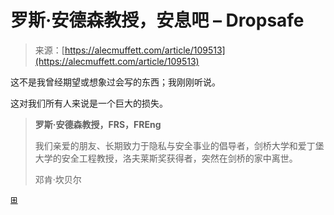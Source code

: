 <!--yml

category: 未分类

date: 2024-05-29 12:46:14

-->

# 罗斯·安德森教授，安息吧 – Dropsafe

> 来源：[https://alecmuffett.com/article/109513](https://alecmuffett.com/article/109513)

这不是我曾经期望或想象过会写的东西；我刚刚听说。

这对我们所有人来说是一个巨大的损失。

> **罗斯·安德森教授，FRS，FREng**
> 
> 我们亲爱的朋友、长期致力于隐私与安全事业的倡导者，剑桥大学和爱丁堡大学的安全工程教授，洛夫莱斯奖获得者，突然在剑桥的家中离世。
> 
> 邓肯·坎贝尔

[⊞](/tti-cache/109513.png)
